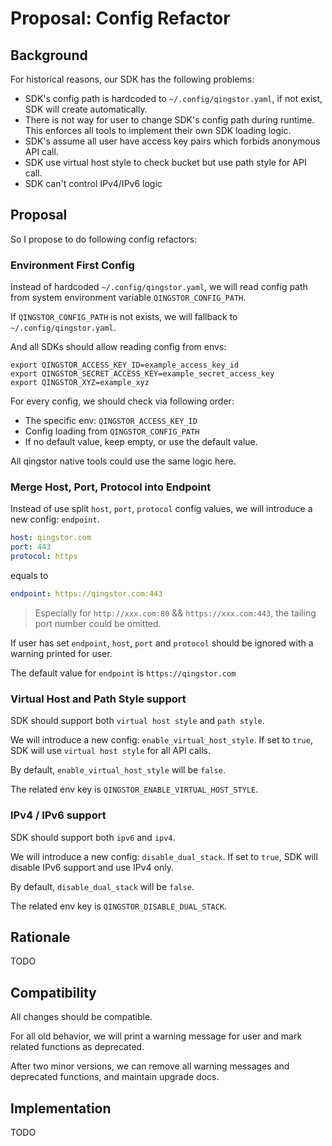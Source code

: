 # Proposal: Config Refactor

## Background

For historical reasons, our SDK has the following problems:

- SDK's config path is hardcoded to `~/.config/qingstor.yaml`, if not exist, SDK will create automatically.
- There is not way for user to change SDK's config path during runtime. This enforces all tools to implement their own
  SDK loading logic.
- SDK's assume all user have access key pairs which forbids anonymous API call.
- SDK use virtual host style to check bucket but use path style for API call.
- SDK can't control IPv4/IPv6 logic

## Proposal

So I propose to do following config refactors:

### Environment First Config

Instead of hardcoded `~/.config/qingstor.yaml`, we will read config path from system environment
variable `QINGSTOR_CONFIG_PATH`.

If `QINGSTOR_CONFIG_PATH` is not exists, we will fallback to `~/.config/qingstor.yaml`.

And all SDKs should allow reading config from envs:

```shell
export QINGSTOR_ACCESS_KEY_ID=example_access_key_id
export QINGSTOR_SECRET_ACCESS_KEY=example_secret_access_key
export QINGSTOR_XYZ=example_xyz
```

For every config, we should check via following order:

- The specific env: `QINGSTOR_ACCESS_KEY_ID`
- Config loading from `QINGSTOR_CONFIG_PATH`
- If no default value, keep empty, or use the default value.

All qingstor native tools could use the same logic here.

### Merge Host, Port, Protocol into Endpoint

Instead of use split `host`, `port`, `protocol` config values, we will introduce a new config: `endpoint`.

```yaml
host: qingstor.com
port: 443
protocol: https
```

equals to

```yaml
endpoint: https://qingstor.com:443
```

> Especially for `http://xxx.com:80` && `https://xxx.com:443`, the tailing port number could be omitted.

If user has set `endpoint`, `host`, `port` and `protocol` should be ignored with a warning printed for user.

The default value for `endpoint` is `https://qingstor.com`

### Virtual Host and Path Style support

SDK should support both `virtual host style` and `path style`.

We will introduce a new config: `enable_virtual_host_style`. If set to `true`, SDK will use `virtual host style` for all API calls.

By default, `enable_virtual_host_style` will be `false`.

The related env key is `QINGSTOR_ENABLE_VIRTUAL_HOST_STYLE`.

### IPv4 / IPv6 support

SDK should support both `ipv6` and `ipv4`.

We will introduce a new config: `disable_dual_stack`. If set to `true`, SDK will disable IPv6 support and use IPv4 only.

By default, `disable_dual_stack` will be `false`.

The related env key is `QINGSTOR_DISABLE_DUAL_STACK`.

## Rationale

TODO

## Compatibility

All changes should be compatible.

For all old behavior, we will print a warning message for user and mark related functions as deprecated.

After two minor versions, we can remove all warning messages and deprecated functions, and maintain upgrade docs.

## Implementation

TODO
